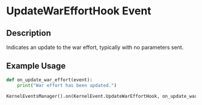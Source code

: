 
# UpdateWarEffortHook Event

## Description

Indicates an update to the war effort, typically with no parameters sent.

## Example Usage

```python
def on_update_war_effort(event):
    print("War effort has been updated.")

KernelEventsManager().on(KernelEvent.UpdateWarEffortHook, on_update_war_effort)
```
